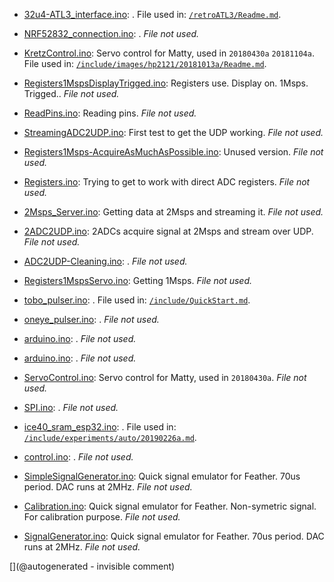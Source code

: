 * [32u4-ATL3_interface.ino](/retroATL3/data/32u4-ATL3_interface.ino): . File used in: [`/retroATL3/Readme.md`](/retroATL3/Readme.md).

* [NRF52832_connection.ino](/include/community/Matteo/NRF52832_connection.ino): . _File not used._

* [KretzControl.ino](/include/images/kretzaw145ba/20180812a/KretzControl.ino): Servo control for Matty, used in `20180430a` `20181104a`. File used in: [`/include/images/hp2121/20181013a/Readme.md`](/include/images/hp2121/20181013a/Readme.md).

* [Registers1MspsDisplayTrigged.ino](/retired/croaker/feather_tests/Registers1MspsDisplayTrigged.ino): Registers use. Display on. 1Msps. Trigged.. _File not used._

* [ReadPins.ino](/retired/croaker/feather_tests/ReadPins.ino): Reading pins. _File not used._

* [StreamingADC2UDP.ino](/retired/croaker/feather_tests/StreamingADC2UDP.ino): First test to get the UDP working. _File not used._

* [Registers1Msps-AcquireAsMuchAsPossible.ino](/retired/croaker/feather_tests/Registers1Msps-AcquireAsMuchAsPossible.ino): Unused version. _File not used._

* [Registers.ino](/retired/croaker/feather_tests/Registers.ino): Trying to get to work with direct ADC registers. _File not used._

* [2Msps_Server.ino](/retired/croaker/feather_tests/2Msps_Server.ino): Getting data at 2Msps and streaming it. _File not used._

* [2ADC2UDP.ino](/retired/croaker/feather_tests/2ADC2UDP.ino): 2ADCs acquire signal at 2Msps and stream over UDP. _File not used._

* [ADC2UDP-Cleaning.ino](/retired/croaker/feather_tests/ADC2UDP-Cleaning.ino): . _File not used._

* [Registers1MspsServo.ino](/retired/croaker/feather_tests/Registers1MspsServo.ino): Getting 1Msps. _File not used._

* [tobo_pulser.ino](/retired/tobo/source/tobo_pulser.ino): . File used in: [`/include/QuickStart.md`](/include/QuickStart.md).

* [oneye_pulser.ino](/retired/oneeye/oneye_pulser.ino): . _File not used._

* [arduino.ino](/elmo/data/arduino.ino): . _File not used._

* [arduino.ino](/elmo/data/arduiprobe/arduino.ino): . _File not used._

* [ServoControl.ino](/matty/20180430a/ServoControl/ServoControl.ino): Servo control for Matty, used in `20180430a`. _File not used._

* [SPI.ino](/matty/m5stack/SPI.ino): . _File not used._

* [ice40_sram_esp32.ino](/matty/20190226a/ice40_sram_esp32.ino): . File used in: [`/include/experiments/auto/20190226a.md`](/include/experiments/auto/20190226a.md).

* [control.ino](/matty/20200608a/control.ino): . _File not used._

* [SimpleSignalGenerator.ino](/silent/software/featherWICED/SimpleSignalGenerator.ino): Quick signal emulator for Feather. 70us period. DAC runs at 2MHz. _File not used._

* [Calibration.ino](/silent/software/featherWICED/Calibration/Calibration.ino): Quick signal emulator for Feather. Non-symetric signal. For calibration purpose. _File not used._

* [SignalGenerator.ino](/silent/software/featherWICED/SignalGenerator/SignalGenerator.ino): Quick signal emulator for Feather. 70us period. DAC runs at 2MHz. _File not used._



[](@autogenerated - invisible comment)